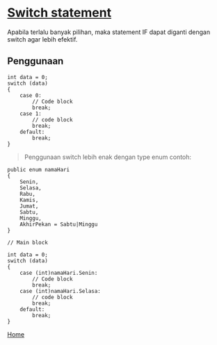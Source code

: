 # <ins>Switch statement</ins>
Apabila terlalu banyak pilihan, maka statement IF dapat diganti dengan switch agar lebih efektif.
## Penggunaan
```Csharp
int data = 0;
switch (data)
{
    case 0:
        // Code block
        break;
    case 1:
        // code block
        break;
    default:
        break;
}
```
> Penggunaan switch lebih enak dengan type enum
> contoh:
```Csharp
public enum namaHari
{
    Senin,
    Selasa,
    Rabu,
    Kamis,
    Jumat,
    Sabtu,
    Minggu,
    AkhirPekan = Sabtu|Minggu
}

// Main block

int data = 0;
switch (data)
{
    case (int)namaHari.Senin:
        // Code block
        break;
    case (int)namaHari.Selasa:
        // code block
        break;
    default:
        break;
}

```

[Home](../README.md)
